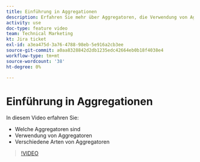 ```yaml
---
title: Einführung in Aggregationen
description: Erfahren Sie mehr über Aggregatoren, die Verwendung von Aggregatoren und die verschiedenen Aggregattypen in [!DNL Adobe Workfront Fusion].
activity: use
doc-type: feature video
team: Technical Marketing
kt: Jira ticket
exl-id: a3ea475d-3a76-4788-98eb-5e916a2cb3ee
source-git-commit: a0aa8328842d2db1235edc42664eb0b18f4038e4
workflow-type: tm+mt
source-wordcount: '38'
ht-degree: 0%

---
```


# Einführung in Aggregationen

In diesem Video erfahren Sie:

* Welche Aggregatoren sind
* Verwendung von Aggregatoren
* Verschiedene Arten von Aggregatoren

>[!VIDEO](https://video.tv.adobe.com/v/335279/?quality=12)
